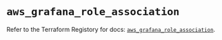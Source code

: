# `aws_grafana_role_association`

Refer to the Terraform Registory for docs: [`aws_grafana_role_association`](https://www.terraform.io/docs/providers/aws/r/grafana_role_association).
